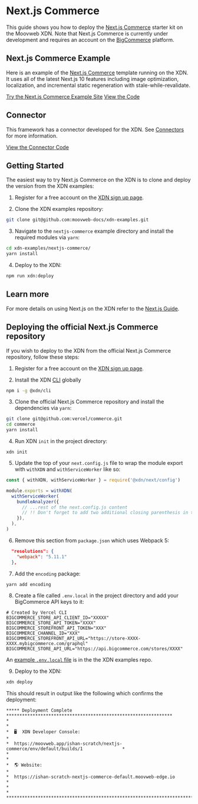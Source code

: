 # Next.js Commerce

This guide shows you how to deploy the [Next.js Commerce](https://github.com/vercel/commerce) starter kit on the Moovweb XDN. Note that Next.js Commerce is currently under development and requires an account on the [BigCommerce](https://www.bigcommerce.com/) platform.

## Next.js Commerce Example

Here is an example of the [Next.js Commerce](https://nextjs.org/commerce) template running on the XDN. It uses all of the latest Next.js 10 features
including image optimization, localization, and incremental static regeneration with stale-while-revalidate.

[Try the Next.js Commerce Example Site](https://moovweb-docs-nextjs-commerce-default.moovweb-edge.io/?button)
[View the Code](https://github.com/moovweb-docs/xdn-examples/tree/main/nextjs-commerce?button)

## Connector

This framework has a connector developed for the XDN. See [Connectors](connectors) for more information.

[View the Connector Code](https://github.com/moovweb-docs/xdn-connectors/tree/main/xdn-next-connector?button)

## Getting Started

The easiest way to try Next.js Commerce on the XDN is to clone and deploy the version from the XDN examples:

1. Register for a free account on the [XDN sign up page](https://moovweb.app/signup).

2. Clone the XDN examples repository:

```bash
git clone git@github.com:moovweb-docs/xdn-examples.git
```

3. Navigate to the `nextjs-commerce` example directory and install the required modules via `yarn`:

```bash
cd xdn-examples/nextjs-commerce/
yarn install
```

4. Deploy to the XDN:

```bash
npm run xdn:deploy
```

## Learn more

For more details on using Next.js on the XDN refer to the [Next.js Guide](next).

## Deploying the official Next.js Commerce repository

If you wish to deploy to the XDN from the official Next.js Commerce repository, follow these steps:

1. Register for a free account on the [XDN sign up page](https://moovweb.app/signup).

2. Install the XDN [CLI](cli) globally

```bash
npm i -g @xdn/cli
```

3. Clone the official Next.js Commerce repository and install the dependencies via `yarn`:

```bash
git clone git@github.com:vercel/commerce.git
cd commerce
yarn install
```

4. Run XDN `init` in the project directory:

```
xdn init
```

5. Update the top of your `next.config.js` file to wrap the module export with `withXDN` and `withServiceWorker` like so:

```js
const { withXDN, withServiceWorker } = require('@xdn/next/config')

module.exports = withXDN(
  withServiceWorker(
    bundleAnalyzer({
      // ...rest of the next.config.js content
      // !! Don't forget to add two additional closing parenthesis in the line below !!
    }),
  ),
)
```

6. Remove this section from `package.json` which uses Webpack 5:

```json
  "resolutions": {
    "webpack": "5.11.1"
  },
```

7. Add the `encoding` package:

```bash
yarn add encoding
```

8. Create a file called `.env.local` in the project directory and add your BigCommerce API keys to it:

```
# Created by Vercel CLI
BIGCOMMERCE_STORE_API_CLIENT_ID="XXXXX"
BIGCOMMERCE_STORE_API_TOKEN="XXXX"
BIGCOMMERCE_STOREFRONT_API_TOKEN="XXX"
BIGCOMMERCE_CHANNEL_ID="XXX"
BIGCOMMERCE_STOREFRONT_API_URL="https://store-XXXX-XXXX.mybigcommerce.com/graphql"
BIGCOMMERCE_STORE_API_URL="https://api.bigcommerce.com/stores/XXXX"
```

An [example `.env.local` file](https://github.com/moovweb-docs/xdn-examples/blob/main/nextjs-commerce/.env.local) is in the the XDN examples repo.

9. Deploy to the XDN:

```bash
xdn deploy
```

This should result in output like the following which confirms the deployment:

```
***** Deployment Complete ***************************************************************
*                                                                                       *
*  🖥  XDN Developer Console:                                                            *
*  https://moovweb.app/ishan-scratch/nextjs-commerce/env/default/builds/1               *
*                                                                                       *
*  🌎 Website:                                                                          *
*  https://ishan-scratch-nextjs-commerce-default.moovweb-edge.io                        *
*                                                                                       *
*****************************************************************************************
```
